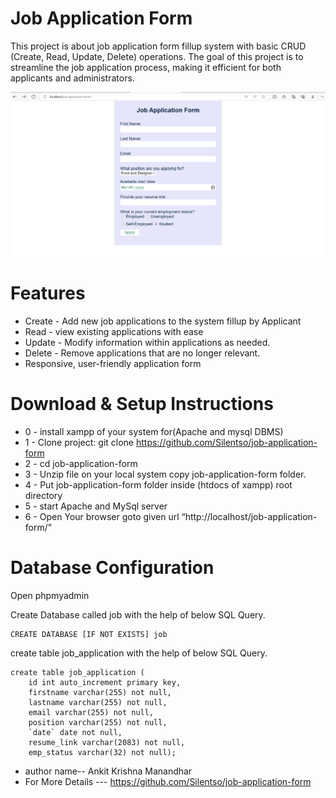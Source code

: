 # Job Application Form

This project is about job application form fillup system with basic CRUD (Create, Read, Update, Delete) operations. The goal of this project is to streamline the job application process, making it efficient for both applicants and administrators.

![DEMO](screenshots/job-application-form.png)


# Features
* Create - Add new job applications to the system fillup by Applicant
* Read - view existing applications with ease
* Update - Modify information within applications as needed.
* Delete - Remove applications that are no longer relevant.
* Responsive, user-friendly application form

# Download & Setup Instructions
* 0 - install xampp of your system for(Apache and mysql DBMS)
* 1 - Clone project: git clone https://github.com/Silentso/job-application-form
* 2 - cd job-application-form
* 3 - Unzip file on your local system copy job-application-form folder.
* 4 - Put job-application-form folder inside (htdocs of xampp) root directory
* 5 - start Apache and MySql server
* 6 - Open Your browser goto given url “http://localhost/job-application-form/”

# Database Configuration

Open phpmyadmin

Create Database called job with the help of below SQL Query.
```
CREATE DATABASE [IF NOT EXISTS] job
```
create table job_application with the help of below SQL Query.
```
create table job_application (
    id int auto_increment primary key,
    firstname varchar(255) not null,
    lastname varchar(255) not null,
    email varchar(255) not null,
    position varchar(255) not null,
    `date` date not null,
    resume_link varchar(2083) not null,
    emp_status varchar(32) not null);
```
* author name-- Ankit Krishna Manandhar
* For More Details --- https://github.com/Silentso/job-application-form
